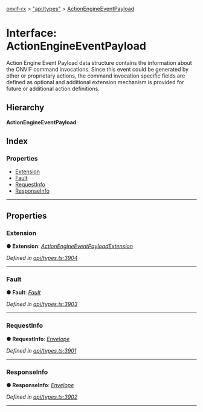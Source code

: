 [onvif-rx](../README.md) > ["api/types"](../modules/_api_types_.md) > [ActionEngineEventPayload](../interfaces/_api_types_.actionengineeventpayload.md)

# Interface: ActionEngineEventPayload

Action Engine Event Payload data structure contains the information about the ONVIF command invocations. Since this event could be generated by other or proprietary actions, the command invocation specific fields are defined as optional and additional extension mechanism is provided for future or additional action definitions.

## Hierarchy

**ActionEngineEventPayload**

## Index

### Properties

* [Extension](_api_types_.actionengineeventpayload.md#extension)
* [Fault](_api_types_.actionengineeventpayload.md#fault)
* [RequestInfo](_api_types_.actionengineeventpayload.md#requestinfo)
* [ResponseInfo](_api_types_.actionengineeventpayload.md#responseinfo)

---

## Properties

<a id="extension"></a>

###  Extension

**● Extension**: *[ActionEngineEventPayloadExtension](_api_types_.actionengineeventpayloadextension.md)*

*Defined in [api/types.ts:3904](https://github.com/patrickmichalina/onvif-rx/blob/d62cee9/src/api/types.ts#L3904)*

___
<a id="fault"></a>

###  Fault

**● Fault**: *[Fault](_api_types_.fault.md)*

*Defined in [api/types.ts:3903](https://github.com/patrickmichalina/onvif-rx/blob/d62cee9/src/api/types.ts#L3903)*

___
<a id="requestinfo"></a>

###  RequestInfo

**● RequestInfo**: *[Envelope](_api_types_.envelope.md)*

*Defined in [api/types.ts:3901](https://github.com/patrickmichalina/onvif-rx/blob/d62cee9/src/api/types.ts#L3901)*

___
<a id="responseinfo"></a>

###  ResponseInfo

**● ResponseInfo**: *[Envelope](_api_types_.envelope.md)*

*Defined in [api/types.ts:3902](https://github.com/patrickmichalina/onvif-rx/blob/d62cee9/src/api/types.ts#L3902)*

___

